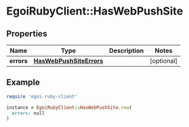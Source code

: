 # EgoiRubyClient::HasWebPushSite

## Properties

| Name | Type | Description | Notes |
| ---- | ---- | ----------- | ----- |
| **errors** | [**HasWebPushSiteErrors**](HasWebPushSiteErrors.md) |  | [optional] |

## Example

```ruby
require 'egoi-ruby-client'

instance = EgoiRubyClient::HasWebPushSite.new(
  errors: null
)
```

